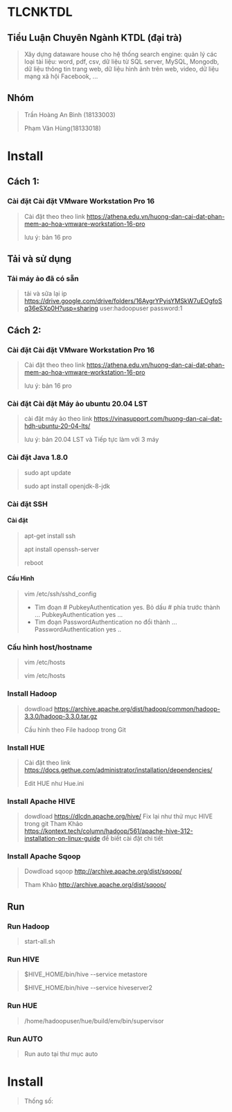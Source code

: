 

# TLCNKTDL 
## Tiểu Luận Chuyên Ngành KTDL (đại trà)
> Xây dựng dataware house cho hệ thống search engine: quản lý các loại tài liệu: word, pdf, csv, dữ liệu từ SQL server, MySQL, Mongodb, dữ liệu thông tin trang web, dữ liệu hình ảnh trên web, video, dữ liệu mạng xã hội Facebook, ...
## Nhóm
> Trần Hoàng An Bình (18133003) 
> 
> Phạm Văn Hùng(18133018)

# Install
## Cách 1:
### Cài đặt Cài đặt VMware Workstation Pro 16
 > Cài đặt theo theo link https://athena.edu.vn/huong-dan-cai-dat-phan-mem-ao-hoa-vmware-workstation-16-pro 
 > 
 > lưu ý: bản 16 pro
## Tải và sử dụng
### Tải máy ảo đã có sẵn
> tải và sữa lại ip https://drive.google.com/drive/folders/16AygrYPyisYMSkW7uEOgfoSq36eSXp0H?usp=sharing
> user:hadoopuser
> password:1
## Cách 2:
### Cài đặt Cài đặt VMware Workstation Pro 16
 > Cài đặt theo theo link https://athena.edu.vn/huong-dan-cai-dat-phan-mem-ao-hoa-vmware-workstation-16-pro 
 > 
 > lưu ý: bản 16 pro
### Cài đặt Cài đặt Máy ảo ubuntu 20.04 LST
> cài đặt máy ảo theo link https://vinasupport.com/huong-dan-cai-dat-hdh-ubuntu-20-04-lts/
> 
> lưu ý: bản 20.04 LST và Tiếp tực làm với 3 máy
### Cài đặt Java 1.8.0
> sudo apt update
>
> sudo apt install openjdk-8-jdk
### Cài đặt SSH
 #### Cài đặt 
> apt-get install ssh
>
> apt install openssh-server
> 
> reboot
#### Cấu Hình
> vim /etc/ssh/sshd_config
> -	Tìm đoạn # PubkeyAuthentication yes. Bỏ dấu # phía trước thành
> ...
> PubkeyAuthentication yes
> ...
>-	Tìm đoạn PasswordAuthentication no đổi thành
>...
> PasswordAuthentication yes
>..
### Cấu hình host/hostname 
> vim /etc/hosts
> 
>vim /etc/hosts
### Install Hadoop
> dowdload https://archive.apache.org/dist/hadoop/common/hadoop-3.3.0/hadoop-3.3.0.tar.gz
> 
> Cầu hình theo File hadoop trong Git
### Install HUE
>Cài đặt theo link https://docs.gethue.com/administrator/installation/dependencies/
>
>Edit HUE như Hue.ini
### Install Apache HIVE
> dowdload https://dlcdn.apache.org/hive/
>Fix lại như thử mục HIVE trong git
>Tham Khảo https://kontext.tech/column/hadoop/561/apache-hive-312-installation-on-linux-guide để biết cài đặt chi tiết
>
### Install Apache Sqoop
>Dowdload sqoop http://archive.apache.org/dist/sqoop/
>
>Tham Khảo http://archive.apache.org/dist/sqoop/
## Run
### Run Hadoop
>start-all.sh
### Run HIVE
> $HIVE_HOME/bin/hive --service metastore
>
> $HIVE_HOME/bin/hive --service hiveserver2
### Run HUE
>/home/hadoopuser/hue/build/env/bin/supervisor
### Run AUTO
>Run auto tại thư mục auto
# Install
>Thống số:
> 
